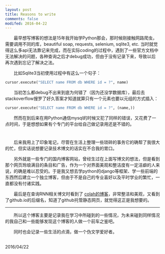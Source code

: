 ```yaml
---
layout: post
title: Reasons to write
comments: false
modifed: 2016-04-22
---
```


&emsp;&emsp;最早想写博客的想法是15年我开始学Python那会，那时候刚接触网路爬虫，需要调用不同的库，beautiful soap, requests, selenium, sqlite3, etc. 当时就觉得这么多api无法靠记来完成，而在实际coding的过程中，遇到了一些官方文档中无法解决的问题，各种查询之后才debug成功，但由于没有记录下来，导致以后再次遇到忘记了解决之法。

&emsp;&emsp;比如Sqlite3当初使用过程中有这么一个句子：

```python
cursor.execute("SELECT name FROM db WHERE id = ?", name)
```

&emsp;&emsp;当初怎么都debug不出来到底为何错了（因为还没学数据库），最后去stackoverflow搜罗了好久答案才知道就算只有一个元素也要以元组的方式插入：

```python
cursor.execute("SELECT name FROM db WHERE id = ?", (name,))
```

&emsp;&emsp;然而在到后来在用Python通信mysql的时候又犯了同样的错误，又花费了一点时间，于是想想如果有个专门的平台给自己做记录用还是不错的。
#

&emsp;&emsp;后来我用上了印象笔记，尽管在生活上整理一些琐碎的事务它的确帮了我很大的忙，但实话说想要记录技术博文的话实在不合我的胃口。

&emsp;&emsp;另外就是一些专门的国内博客网站，曾经生过在上面写博文的想法，但是看到那个网页玲琅满目的条目和广告，作为一个对界面美观和整洁度有一定洁癖的人来说，的确是难以忍受的。于是我又想去学python的django等框架、学一些前端的东西然后建立一个独立博客，但由于不是自己的专业喜好以及平时学业的繁忙，一直都没有付诸实践。

&emsp;&emsp;最后是在查询RNN相关博文时看到了 [colah的博客](http://colah.github.io/)，非常整洁和美观，又看到了github.io的后缀名，知道了github托管静态网页，就觉得这正是我想要的。

---

&emsp;&emsp;所以这个博客主要是记录我在学习中所碰到的一些情况，为未来碰到同样情况的我自己和一些能够发现这个博客的人做一个前车之鉴吧。

&emsp;&emsp;同时也会记录一些生活的点滴，做一个伪文学爱好者。


&emsp;&emsp;&emsp;&emsp;&emsp;&emsp;&emsp;&emsp;&emsp;&emsp;&emsp;&emsp;&emsp;&emsp;&emsp;&emsp;&emsp;&emsp;&emsp;&emsp;&emsp;&emsp;&emsp;&emsp;&emsp;&emsp;&emsp;&emsp;&emsp;&emsp;&emsp;&emsp;&emsp;&emsp;&emsp;&emsp;2016/04/22